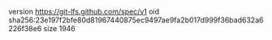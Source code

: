 version https://git-lfs.github.com/spec/v1
oid sha256:23e197f2bfe80d81967440875ec9497ae9fa2b017d999f36bad632a6226f38e6
size 1946
